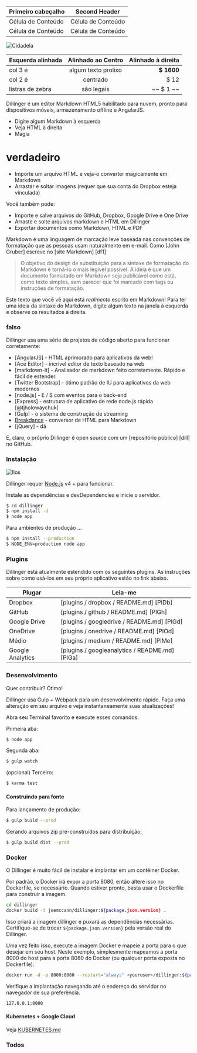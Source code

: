 Primeiro cabeçalho | Second Header
--- | ---
Célula de Conteúdo | Célula de Conteúdo
Célula de Conteúdo | Célula de Conteúdo

![Cidadela](https://vignette.wikia.nocookie.net/masseffect/images/d/d7/MassEffect2Citadel.jpg/revision/latest?cb=20100721191415)

Esquerda alinhada | Alinhado ao Centro | Alinhado à direita
:-- | :-: | --:
col 3 é | algum texto prolixo | **$ 1600**
col 2 é | centrado | $ 12
listras de zebra | são legais | ~~ $ 1 ~~

Dillinger é um editor Markdown HTML5 habilitado para nuvem, pronto para dispositivos móveis, armazenamento offline e AngularJS.

- Digite algum Markdown à esquerda
- Veja HTML à direita
- Magia

# verdadeiro

- Importe um arquivo HTML e veja-o converter magicamente em Markdown
- Arrastar e soltar imagens (requer que sua conta do Dropbox esteja vinculada)

Você também pode:

- Importe e salve arquivos do GitHub, Dropbox, Google Drive e One Drive
- Arraste e solte arquivos markdown e HTML em Dillinger
- Exportar documentos como Markdown, HTML e PDF

Markdown é uma linguagem de marcação leve baseada nas convenções de formatação que as pessoas usam naturalmente em e-mail. Como [John Gruber] escreve no [site Markdown] [df1]

> O objetivo do design de substituição para a sintaxe de formatação do Markdown é torná-lo o mais legível possível. A ideia é que um documento formatado em Markdown seja publicável como está, como texto simples, sem parecer que foi marcado com tags ou instruções de formatação.

Este texto que você vê aqui está *realmente* escrito em Markdown! Para ter uma ideia da sintaxe do Markdown, digite algum texto na janela à esquerda e observe os resultados à direita.

### falso

Dillinger usa uma série de projetos de código aberto para funcionar corretamente:

- [AngularJS] - HTML aprimorado para aplicativos da web!
- [Ace Editor] - incrível editor de texto baseado na web
- [markdown-it] - Analisador de markdown feito corretamente. Rápido e fácil de estender.
- [Twitter Bootstrap] - ótimo padrão de IU para aplicativos da web modernos
- [node.js] - E / S com eventos para o back-end
- [Express] - estrutura de aplicativo de rede node.js rápida [@tjholowaychuk]
- [Gulp] - o sistema de construção de streaming
- [Breakdance](https://breakdance.github.io/breakdance/) - conversor de HTML para Markdown
- [jQuery] - dã

E, claro, o próprio Dillinger é open source com um [repositório público] [dill] no GitHub.

### Instalação

![Ilos](https://lh3.googleusercontent.com/proxy/DDV8a7sLIWurhJtW8Ego9bq-JlwpfFFoR0tkLJQKKYXEXoWHB6ZUP5jGKD2VcYt3z1QVsgcn6L3GoU1ns8m9fvi3U51GzddA70ZUMHgzHvjl4-i7YOJY9cShBPrfjUhMQhxaJ97WFBp612XmjMXVGypfGkiBarN4PWxhiHkiYYNW7HGbtTpOcyt9GQ4Q23C2noxLTWFXZMcQZhRpQA_qzu2n6_H6CPViBnhSHpEl4JZAPaGCSJqgZg)

Dillinger requer [Node.js](https://nodejs.org/) v4 + para funcionar.

Instale as dependências e devDependencies e inicie o servidor.

```sh
$ cd dillinger
$ npm install -d
$ node app
```

Para ambientes de produção ...

```sh
$ npm install --production
$ NODE_ENV=production node app
```

### Plugins

Dillinger está atualmente estendido com os seguintes plugins. As instruções sobre como usá-los em seu próprio aplicativo estão no link abaixo.

Plugar | Leia-me
--- | ---
Dropbox | [plugins / dropbox / README.md] [PlDb]
GitHub | [plugins / github / README.md] [PlGh]
Google Drive | [plugins / googledrive / README.md] [PlGd]
OneDrive | [plugins / onedrive / README.md] [PlOd]
Médio | [plugins / medium / README.md] [PlMe]
Google Analytics | [plugins / googleanalytics / README.md] [PlGa]

### Desenvolvimento

Quer contribuir? Ótimo!

Dillinger usa Gulp + Webpack para um desenvolvimento rápido. Faça uma alteração em seu arquivo e veja instantaneamente suas atualizações!

Abra seu Terminal favorito e execute esses comandos.

Primeira aba:

```sh
$ node app
```

Segunda aba:

```sh
$ gulp watch
```

(opcional) Terceiro:

```sh
$ karma test
```

#### Construindo para fonte

Para lançamento de produção:

```sh
$ gulp build --prod
```

Gerando arquivos zip pré-construídos para distribuição:

```sh
$ gulp build dist --prod
```

### Docker

O Dillinger é muito fácil de instalar e implantar em um contêiner Docker.

Por padrão, o Docker irá expor a porta 8080, então altere isso no Dockerfile, se necessário. Quando estiver pronto, basta usar o Dockerfile para construir a imagem.

```sh
cd dillinger
docker build -t joemccann/dillinger:${package.json.version} .
```

Isso criará a imagem dillinger e puxará as dependências necessárias. Certifique-se de trocar `${package.json.version}` pela versão real do Dillinger.

Uma vez feito isso, execute a imagem Docker e mapeie a porta para o que desejar em seu host. Neste exemplo, simplesmente mapeamos a porta 8000 do host para a porta 8080 do Docker (ou qualquer porta exposta no Dockerfile):

```sh
docker run -d -p 8000:8080 --restart="always" <youruser>/dillinger:${package.json.version}
```

Verifique a implantação navegando até o endereço do servidor no navegador de sua preferência.

```sh
127.0.0.1:8000
```

#### Kubernetes + Google Cloud

Veja [KUBERNETES.md](https://github.com/joemccann/dillinger/blob/master/KUBERNETES.md)

### Todos
